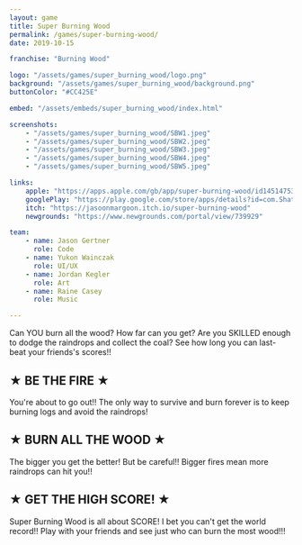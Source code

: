 ```yaml
---
layout: game
title: Super Burning Wood
permalink: /games/super-burning-wood/
date: 2019-10-15

franchise: "Burning Wood"

logo: "/assets/games/super_burning_wood/logo.png"
background: "/assets/games/super_burning_wood/background.png"
buttonColor: "#CC425E"

embed: "/assets/embeds/super_burning_wood/index.html"

screenshots:
    - "/assets/games/super_burning_wood/SBW1.jpeg"
    - "/assets/games/super_burning_wood/SBW2.jpeg"
    - "/assets/games/super_burning_wood/SBW3.jpeg"
    - "/assets/games/super_burning_wood/SBW4.jpeg"
    - "/assets/games/super_burning_wood/SBW5.jpeg"

links:
    apple: "https://apps.apple.com/gb/app/super-burning-wood/id1451475315"
    googlePlay: "https://play.google.com/store/apps/details?id=com.ShatteredJournalGames.SuperBurningWood"
    itch: "https://jasoonmargoon.itch.io/super-burning-wood"
    newgrounds: "https://www.newgrounds.com/portal/view/739929"

team:
    - name: Jason Gertner
      role: Code
    - name: Yukon Wainczak
      role: UI/UX
    - name: Jordan Kegler
      role: Art
    - name: Raine Casey
      role: Music

---
```


Can YOU burn all the wood? How far can you get? Are you SKILLED enough to dodge the raindrops and collect the coal? See how long you can last- beat your friends's scores!!

## ★ BE THE FIRE ★
You're about to go out!! The only way to survive and burn forever is to keep burning logs and avoid the raindrops!

## ★ BURN ALL THE WOOD ★
The bigger you get the better! But be careful!! Bigger fires mean more raindrops can hit you!!

## ★ GET THE HIGH SCORE! ★
Super Burning Wood is all about SCORE! I bet you can't get the world record!! Play with your friends and see just who can burn the most wood!!!
